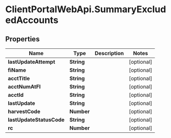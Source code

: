 # ClientPortalWebApi.SummaryExcludedAccounts

## Properties
Name | Type | Description | Notes
------------ | ------------- | ------------- | -------------
**lastUpdateAttempt** | **String** |  | [optional] 
**fiName** | **String** |  | [optional] 
**acctTitle** | **String** |  | [optional] 
**acctNumAtFI** | **String** |  | [optional] 
**acctId** | **String** |  | [optional] 
**lastUpdate** | **String** |  | [optional] 
**harvestCode** | **Number** |  | [optional] 
**lastUpdateStatusCode** | **String** |  | [optional] 
**rc** | **Number** |  | [optional] 


